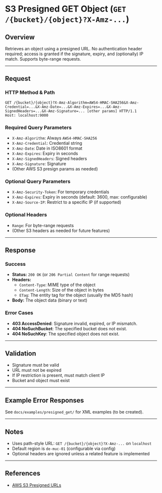 # S3 Presigned GET Object (`GET /{bucket}/{object}?X-Amz-...`)

## Overview
Retrieves an object using a presigned URL. No authentication header required; access is granted if the signature, expiry, and (optionally) IP match. Supports byte-range requests.

---

## Request

### HTTP Method & Path
```
GET /{bucket}/{object}?X-Amz-Algorithm=AWS4-HMAC-SHA256&X-Amz-Credential=...&X-Amz-Date=...&X-Amz-Expires=...&X-Amz-SignedHeaders=...&X-Amz-Signature=... [other params] HTTP/1.1
Host: localhost:9000
```

### Required Query Parameters
- `X-Amz-Algorithm`: Always `AWS4-HMAC-SHA256`
- `X-Amz-Credential`: Credential string
- `X-Amz-Date`: Date in ISO8601 format
- `X-Amz-Expires`: Expiry in seconds
- `X-Amz-SignedHeaders`: Signed headers
- `X-Amz-Signature`: Signature
- (Other AWS S3 presign params as needed)

### Optional Query Parameters
- `X-Amz-Security-Token`: For temporary credentials
- `X-Amz-Expires`: Expiry in seconds (default: 3600, max: configurable)
- `X-Amz-Source-IP`: Restrict to a specific IP (if supported)

### Optional Headers
- `Range`: For byte-range requests
- (Other S3 headers as needed for future features)

---

## Response

### Success
- **Status:** `200 OK` (or `206 Partial Content` for range requests)
- **Headers:**
  - `Content-Type`: MIME type of the object
  - `Content-Length`: Size of the object in bytes
  - `ETag`: The entity tag for the object (usually the MD5 hash)
- **Body:** The object data (binary or text)

### Error Cases
- **403 AccessDenied**: Signature invalid, expired, or IP mismatch.
- **404 NoSuchBucket**: The specified bucket does not exist.
- **404 NoSuchKey**: The specified object does not exist.

---

## Validation
- Signature must be valid
- URL must not be expired
- If IP restriction is present, must match client IP
- Bucket and object must exist

---

## Example Error Responses
See `docs/examples/presigned_get/` for XML examples (to be created).

---

## Notes
- Uses path-style URL: `GET /{bucket}/{object}?X-Amz-...` on `localhost`
- Default region is `de-muc-01` (configurable via config)
- Optional headers are ignored unless a related feature is implemented

---

## References
- [AWS S3 Presigned URLs](https://docs.aws.amazon.com/AmazonS3/latest/API/sigv4-query-string-auth.html)
